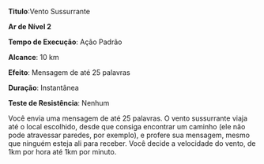**Titulo**:Vento Sussurrante

**Ar de Nível 2**

**Tempo de Execução**: Ação Padrão

**Alcance**: 10 km

**Efeito**: Mensagem de até 25 palavras

**Duração**: Instantânea

**Teste de Resistência**: Nenhum

Você envia uma mensagem de até 25 palavras. O vento sussurrante viaja até o local escolhido, desde que consiga encontrar um caminho (ele não pode atravessar paredes, por exemplo), e profere sua mensagem, mesmo que ninguém esteja ali para receber.
Você decide a velocidade do vento, de 1km por hora até 1km por minuto.